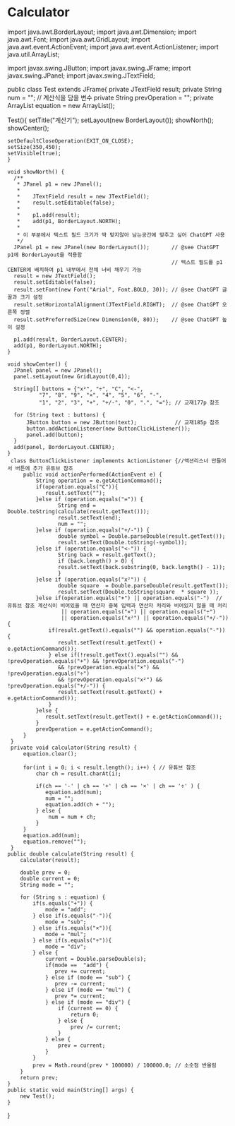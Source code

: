 # Calculator
import java.awt.BorderLayout;
import java.awt.Dimension;
import java.awt.Font;
import java.awt.GridLayout;
import java.awt.event.ActionEvent;
import java.awt.event.ActionListener;
import java.util.ArrayList;

import javax.swing.JButton;
import javax.swing.JFrame;
import javax.swing.JPanel;
import javax.swing.JTextField;

public class Test extends JFrame{
  private JTextField result;
  private String num = "";   // 계산식을 담을 변수
  private String prevOperation = "";
  private ArrayList<String> equation = new ArrayList<String>();
	
  Test(){
	setTitle("계산기");
	setLayout(new BorderLayout());
	showNorth(); showCenter();
	  
	setDefaultCloseOperation(EXIT_ON_CLOSE);
	setSize(350,450);
	setVisible(true);
	}
	
	void showNorth() {
	  /** 
	   * JPanel p1 = new JPanel();
	   *
	   *	JTextField result = new JTextField();
	   *	result.setEditable(false);
	   *
	   *	p1.add(result);
	   *	add(p1, BorderLayout.NORTH);
	   *	
	   * 이 부분에서 텍스트 필드 크기가 딱 맞지않아 남는공간에 맞추고 싶어 ChatGPT 사용
	   */
	  JPanel p1 = new JPanel(new BorderLayout());       // @see ChatGPT  p1에 BorderLayout을 적용함
                                                        // 텍스트 필드를 p1 CENTER에 배치하여 p1 내부에서 전체 너비 채우기 가능 
	  result = new JTextField();
	  result.setEditable(false);
	  result.setFont(new Font("Arial", Font.BOLD, 30)); // @see ChatGPT 글꼴과 크기 설정
	  result.setHorizontalAlignment(JTextField.RIGHT);  // @see ChatGPT 오른쪽 정렬
	  result.setPreferredSize(new Dimension(0, 80));    // @see ChatGPT 높이 설정

	  p1.add(result, BorderLayout.CENTER);
	  add(p1, BorderLayout.NORTH);
	}
	
	void showCenter() {
	  JPanel panel = new JPanel();
	  panel.setLayout(new GridLayout(0,4));
	  
	  String[] buttons = {"x²", "÷", "C", "<-",
              "7", "8", "9", "×", "4", "5", "6", "-",
              "1", "2", "3", "+", "+/-", "0", ".", "="}; // 교재177p 참조
	  
	  for (String text : buttons) {
          JButton button = new JButton(text);			 // 교재185p 참조
          button.addActionListener(new ButtonClickListener());
          panel.add(button);
      }
      add(panel, BorderLayout.CENTER);
    }
	 class ButtonClickListener implements ActionListener {//액션리스너 만들어서 버튼에 추가 유튜브 참조
	     public void actionPerformed(ActionEvent e) {
	         String operation = e.getActionCommand();
	         if(operation.equals("C")){
	        	result.setText("");
	         }else if (operation.equals("=")) {
	        	    String end = Double.toString(calculate(result.getText()));
	        	    result.setText(end);
	        	    num = "";
	         }else if (operation.equals("+/-")) {
	                double symbol = Double.parseDouble(result.getText());
	                result.setText(Double.toString(-symbol));
	         }else if (operation.equals("<-")) {
	                String back = result.getText();
	                if (back.length() > 0) {
	                result.setText(back.substring(0, back.length() - 1));
	                }
	         }else if (operation.equals("x²")) {
	                double square  = Double.parseDouble(result.getText());
	                result.setText(Double.toString(square  * square ));
	         }else if(operation.equals("+") || operation.equals("-")  // 유튜브 참조 계산식이 비어있을 때 연산자 중복 입력과 연산자 처리와 비어있지 않을 때 처리
	        		 || operation.equals("×") || operation.equals("÷")
	        		 || operation.equals("x²") || operation.equals("+/-")) {
	        	 if(result.getText().equals("") && operation.equals("-")) {
		        	result.setText(result.getText() + e.getActionCommand());
	        	 } else if(!result.getText().equals("") && !prevOperation.equals("+") && !prevOperation.equals("-")
	        		&& !prevOperation.equals("×") && !prevOperation.equals("÷")
		        	&& !prevOperation.equals("x²") && !prevOperation.equals("+/-")) {
	        		result.setText(result.getText() + e.getActionCommand());
	        	 }
	         }else {
	        	result.setText(result.getText() + e.getActionCommand());
	         }
	         prevOperation = e.getActionCommand();
	     }
	 }
	 private void calculator(String result) {
		 equation.clear();
		 
		 for(int i = 0; i < result.length(); i++) { // 유튜브 참조
			 char ch = result.charAt(i);
			 
			 if(ch == '-' | ch == '+' | ch == '×' | ch == '÷' ) {
				equation.add(num);
				num = "";
				equation.add(ch + "");
			 } else {
				 num = num + ch;
			 }
		 }
		 equation.add(num);
		 equation.remove("");
	 }
    public double calculate(String result) {
    	calculator(result);
    	
    	double prev = 0;
    	double current = 0;
    	String mode = "";
    	
    	for (String s : equation) {
    		if(s.equals("+")) {
    			mode = "add";
    		} else if(s.equals("-")){
    			mode = "sub";
    		} else if(s.equals("×")){
    			mode = "mul";
    		} else if(s.equals("÷")){
    			mode = "div";
    		} else {
    			current = Double.parseDouble(s);
    			if(mode ==  "add") {
    			   prev += current;       
    			} else if (mode == "sub") {
    			   prev -= current;
    			} else if (mode == "mul") {
    			   prev *= current;
    			} else if (mode == "div") {
    				if (current == 0) {
    	                return 0;
    	            } else {
    	                prev /= current;
    	            }
    			} else {
    				prev = current;
    			}
    		}
    		prev = Math.round(prev * 100000) / 100000.0; // 소숫점 반올림
    	}
		return prev;
	}
	public static void main(String[] args) {
		new Test();
	}
}
